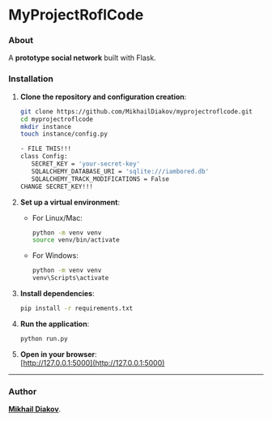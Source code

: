 # MyProjectRoflCode

### About  
A **prototype social network** built with Flask.  


### Installation  

1. **Clone the repository and configuration creation**:  
   ```bash
   git clone https://github.com/MikhailDiakov/myprojectroflcode.git
   cd myprojectroflcode
   mkdir instance
   touch instance/config.py

   - FILE THIS!!!
   class Config:
      SECRET_KEY = 'your-secret-key'
      SQLALCHEMY_DATABASE_URI = 'sqlite:///iambored.db'
      SQLALCHEMY_TRACK_MODIFICATIONS = False
   CHANGE SECRET_KEY!!!
   ```

2. **Set up a virtual environment**:  
   - For Linux/Mac:  
     ```bash
     python -m venv venv  
     source venv/bin/activate  
     ```  
   - For Windows:  
     ```bash
     python -m venv venv  
     venv\Scripts\activate  
     ```  
      
3. **Install dependencies**:  
   ```bash
   pip install -r requirements.txt
   ```  

4. **Run the application**:  
   ```bash
   python run.py
   ```  

5. **Open in your browser**:  
   [http://127.0.0.1:5000](http://127.0.0.1:5000)  

---

### Author  
**[Mikhail Diakov](https://github.com/MikhailDiakov)**.  
